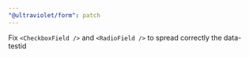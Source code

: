 ```yaml
---
"@ultraviolet/form": patch
---
```


Fix `<CheckboxField />` and `<RadioField />` to spread correctly the data-testid
